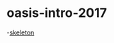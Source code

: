 # oasis-intro-2017

-[skeleton](https://github.com/Roboneet/oasis-intro-2017/blob/skeleton/index.html)